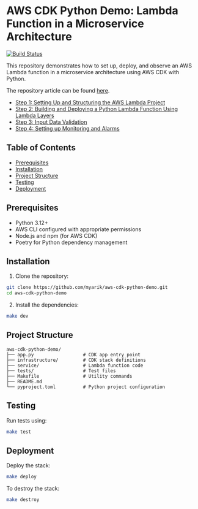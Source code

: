 # AWS CDK Python Demo: Lambda Function in a Microservice Architecture

[![Build Status](https://img.shields.io/badge/build-passing-brightgreen)](https://github.com/myarik/aws-cdk-python-demo)

This repository demonstrates how to set up, deploy, and observe an AWS Lambda function in a microservice architecture
using AWS CDK with Python.

The repository article can be found [here](https://www.myarik.com/blog/aws_lambda_part1/).

- [Step 1: Setting Up and Structuring the AWS Lambda Project](https://github.com/myarik/aws-cdk-python-demo.git)
- [Step 2: Building and Deploying a Python Lambda Function Using Lambda Layers](https://github.com/myarik/aws_cdk_python_demo/tree/lambda-layers)
- [Step 3: Input Data Validation](https://github.com/myarik/aws_cdk_python_demo/tree/input_validation)
- [Step 4: Setting up Monitoring and Alarms](https://github.com/myarik/aws_cdk_python_demo)

## Table of Contents

- [Prerequisites](#prerequisites)
- [Installation](#installation)
- [Project Structure](#project-structure)
- [Testing](#testing)
- [Deployment](#deployment)

## Prerequisites

- Python 3.12+
- AWS CLI configured with appropriate permissions
- Node.js and npm (for AWS CDK)
- Poetry for Python dependency management

## Installation

1. Clone the repository:

```bash
git clone https://github.com/myarik/aws-cdk-python-demo.git 
cd aws-cdk-python-demo
```

2. Install the dependencies:

```bash
make dev
```

## Project Structure

```plaintext
aws-cdk-python-demo/
├── app.py                  # CDK app entry point
├── infrastructure/         # CDK stack definitions
├── service/                # Lambda function code
├── tests/                  # Test files
├── Makefile                # Utility commands
├── README.md
└── pyproject.toml          # Python project configuration
```

## Testing

Run tests using:

```bash
make test
```

## Deployment

Deploy the stack:

```bash
make deploy
```

To destroy the stack:

```bash 
make destroy
```

